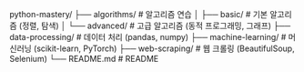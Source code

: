 python-mastery/
├── algorithms/          # 알고리즘 연습
│   ├── basic/           # 기본 알고리즘 (정렬, 탐색)
│   └── advanced/        # 고급 알고리즘 (동적 프로그래밍, 그래프)
├── data-processing/     # 데이터 처리 (pandas, numpy)
├── machine-learning/    # 머신러닝 (scikit-learn, PyTorch)
├── web-scraping/        # 웹 크롤링 (BeautifulSoup, Selenium)
└── README.md            # README